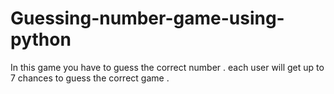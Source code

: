 # Guessing-number-game-using-python
In this game you have to guess the correct number . each user will get up to 7 chances to guess the correct game .
